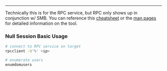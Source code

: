 -- -
Technically this is for the RPC service, but RPC only shows up in conjunction w/ SMB. You can reference this [cheatsheet](https://www.willhackforsushi.com/sec504/SMB-Access-from-Linux.pdf) or the [man pages](https://www.samba.org/samba/docs/current/man-html/rpcclient.1.html) for detailed information on the tool.
### Null Session Basic Usage
```bash
# connect to RPC service on target
rpcclient -U'%' <ip> 

# enumerate users
enumdomusers
```